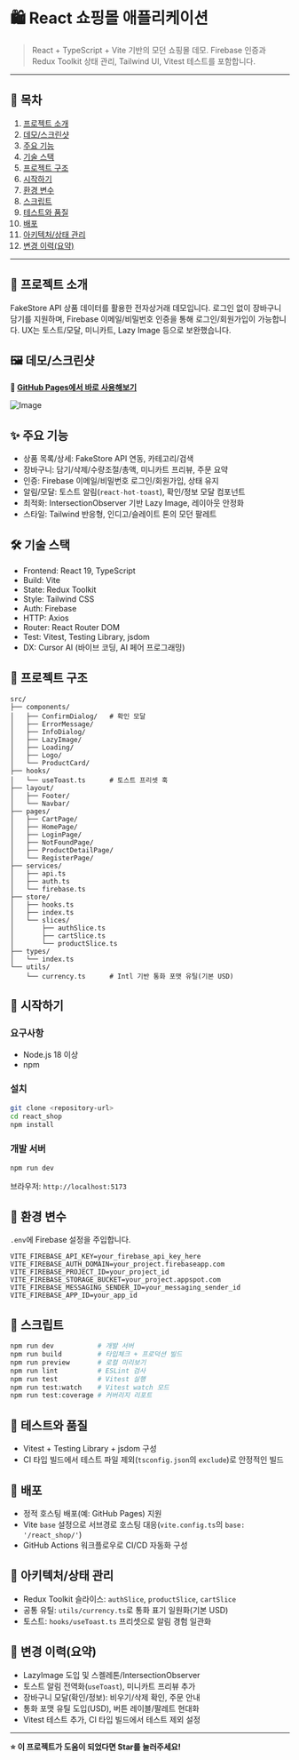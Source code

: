 # 🛍️ React 쇼핑몰 애플리케이션

> React + TypeScript + Vite 기반의 모던 쇼핑몰 데모. Firebase 인증과 Redux Toolkit 상태 관리, Tailwind UI, Vitest 테스트를 포함합니다.

---

## 📑 목차

1. [프로젝트 소개](#-프로젝트-소개)
2. [데모/스크린샷](#-데모스크린샷)
3. [주요 기능](#-주요-기능)
4. [기술 스택](#-기술-스택)
5. [프로젝트 구조](#-프로젝트-구조)
6. [시작하기](#-시작하기)
7. [환경 변수](#-환경-변수)
8. [스크립트](#-스크립트)
9. [테스트와 품질](#-테스트와-품질)
10. [배포](#-배포)
11. [아키텍처/상태 관리](#-아키텍처상태-관리)
12. [변경 이력(요약)](#-변경-이력요약)

---

## 📘 프로젝트 소개

FakeStore API 상품 데이터를 활용한 전자상거래 데모입니다. 로그인 없이 장바구니 담기를 지원하며, Firebase 이메일/비밀번호 인증을 통해 로그인/회원가입이 가능합니다. UX는 토스트/모달, 미니카트, Lazy Image 등으로 보완했습니다.

## 🖼️ 데모/스크린샷

**📱 [GitHub Pages에서 바로 사용해보기](https://nara9yo.github.io/react_shop/)**

![Image](https://github.com/user-attachments/assets/44765e6e-01b3-46f2-b4c3-fbcd502a9d19)

## ✨ 주요 기능

- 상품 목록/상세: FakeStore API 연동, 카테고리/검색
- 장바구니: 담기/삭제/수량조절/총액, 미니카트 프리뷰, 주문 요약
- 인증: Firebase 이메일/비밀번호 로그인/회원가입, 상태 유지
- 알림/모달: 토스트 알림(`react-hot-toast`), 확인/정보 모달 컴포넌트
- 최적화: IntersectionObserver 기반 Lazy Image, 레이아웃 안정화
- 스타일: Tailwind 반응형, 인디고/슬레이트 톤의 모던 팔레트

## 🛠️ 기술 스택

- Frontend: React 19, TypeScript
- Build: Vite
- State: Redux Toolkit
- Style: Tailwind CSS
- Auth: Firebase
- HTTP: Axios
- Router: React Router DOM
- Test: Vitest, Testing Library, jsdom
- DX: Cursor AI (바이브 코딩, AI 페어 프로그래밍)

## 📁 프로젝트 구조

```
src/
├── components/
│   ├── ConfirmDialog/   # 확인 모달
│   ├── ErrorMessage/
│   ├── InfoDialog/
│   ├── LazyImage/
│   ├── Loading/
│   ├── Logo/
│   └── ProductCard/
├── hooks/
│   └── useToast.ts      # 토스트 프리셋 훅
├── layout/
│   ├── Footer/
│   └── Navbar/
├── pages/
│   ├── CartPage/
│   ├── HomePage/
│   ├── LoginPage/
│   ├── NotFoundPage/
│   ├── ProductDetailPage/
│   └── RegisterPage/
├── services/
│   ├── api.ts
│   ├── auth.ts
│   └── firebase.ts
├── store/
│   ├── hooks.ts
│   ├── index.ts
│   └── slices/
│       ├── authSlice.ts
│       ├── cartSlice.ts
│       └── productSlice.ts
├── types/
│   └── index.ts
└── utils/
    └── currency.ts      # Intl 기반 통화 포맷 유틸(기본 USD)
```

## 🚀 시작하기

### 요구사항

- Node.js 18 이상
- npm

### 설치

```bash
git clone <repository-url>
cd react_shop
npm install
```

### 개발 서버

```bash
npm run dev
```

브라우저: `http://localhost:5173`

## 🔐 환경 변수

`.env`에 Firebase 설정을 주입합니다.

```env
VITE_FIREBASE_API_KEY=your_firebase_api_key_here
VITE_FIREBASE_AUTH_DOMAIN=your_project.firebaseapp.com
VITE_FIREBASE_PROJECT_ID=your_project_id
VITE_FIREBASE_STORAGE_BUCKET=your_project.appspot.com
VITE_FIREBASE_MESSAGING_SENDER_ID=your_messaging_sender_id
VITE_FIREBASE_APP_ID=your_app_id
```

## 🧰 스크립트

```bash
npm run dev           # 개발 서버
npm run build         # 타입체크 + 프로덕션 빌드
npm run preview       # 로컬 미리보기
npm run lint          # ESLint 검사
npm run test          # Vitest 실행
npm run test:watch    # Vitest watch 모드
npm run test:coverage # 커버리지 리포트
```

## 🧪 테스트와 품질

- Vitest + Testing Library + jsdom 구성
- CI 타입 빌드에서 테스트 파일 제외(`tsconfig.json`의 `exclude`)로 안정적인 빌드

## 🚢 배포

- 정적 호스팅 배포(예: GitHub Pages) 지원
- Vite `base` 설정으로 서브경로 호스팅 대응(`vite.config.ts`의 `base: '/react_shop/'`)
- GitHub Actions 워크플로우로 CI/CD 자동화 구성

## 🧭 아키텍처/상태 관리

- Redux Toolkit 슬라이스: `authSlice`, `productSlice`, `cartSlice`
- 공통 유틸: `utils/currency.ts`로 통화 표기 일원화(기본 USD)
- 토스트: `hooks/useToast.ts` 프리셋으로 알림 경험 일관화

## 📝 변경 이력(요약)

- LazyImage 도입 및 스켈레톤/IntersectionObserver
- 토스트 알림 전역화(`useToast`), 미니카트 프리뷰 추가
- 장바구니 모달(확인/정보): 비우기/삭제 확인, 주문 안내
- 통화 포맷 유틸 도입(USD), 버튼 레이블/팔레트 현대화
- Vitest 테스트 추가, CI 타입 빌드에서 테스트 제외 설정

---

**⭐ 이 프로젝트가 도움이 되었다면 Star를 눌러주세요!**
